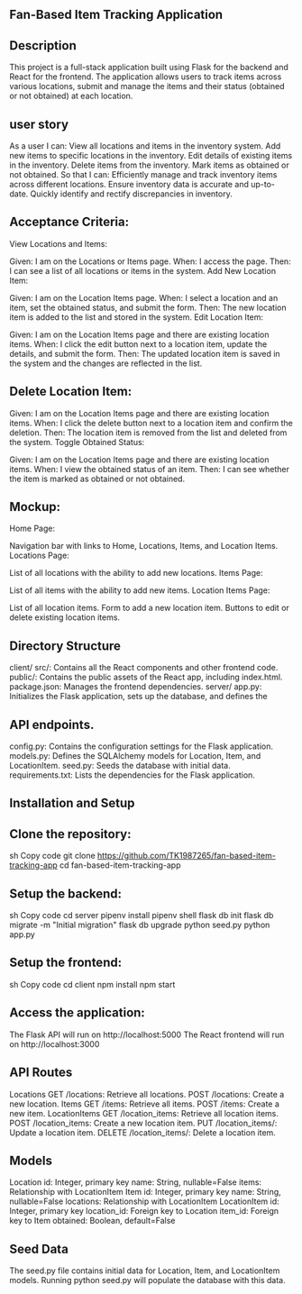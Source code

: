 ## Fan-Based Item Tracking Application


## Description
This project is a full-stack application built using Flask for the backend and React for the frontend. The application allows users to track items across various locations, submit and manage the items and their status (obtained or not obtained) at each location.

## user story
As a user
I can:
View all locations and items in the inventory system.
Add new items to specific locations in the inventory.
Edit details of existing items in the inventory.
Delete items from the inventory.
Mark items as obtained or not obtained.
So that I can:
Efficiently manage and track inventory items across different locations.
Ensure inventory data is accurate and up-to-date.
Quickly identify and rectify discrepancies in inventory.


## Acceptance Criteria:
View Locations and Items:

Given: I am on the Locations or Items page.
When: I access the page.
Then: I can see a list of all locations or items in the system.
Add New Location Item:

Given: I am on the Location Items page.
When: I select a location and an item, set the obtained status, and submit the form.
Then: The new location item is added to the list and stored in the system.
Edit Location Item:

Given: I am on the Location Items page and there are existing location items.
When: I click the edit button next to a location item, update the details, and submit the form.
Then: The updated location item is saved in the system and the changes are reflected in the list.

## Delete Location Item:

Given: I am on the Location Items page and there are existing location items.
When: I click the delete button next to a location item and confirm the deletion.
Then: The location item is removed from the list and deleted from the system.
Toggle Obtained Status:

Given: I am on the Location Items page and there are existing location items.
When: I view the obtained status of an item.
Then: I can see whether the item is marked as obtained or not obtained.

## Mockup:
Home Page:

Navigation bar with links to Home, Locations, Items, and Location Items.
Locations Page:

List of all locations with the ability to add new locations.
Items Page:

List of all items with the ability to add new items.
Location Items Page:

List of all location items.
Form to add a new location item.
Buttons to edit or delete existing location items.

## Directory Structure
client/
src/: Contains all the React components and other frontend code.
public/: Contains the public assets of the React app, including index.html.
package.json: Manages the frontend dependencies.
server/
app.py: Initializes the Flask application, sets up the database, and defines the

## API endpoints.
config.py: Contains the configuration settings for the Flask application.
models.py: Defines the SQLAlchemy models for Location, Item, and LocationItem.
seed.py: Seeds the database with initial data.
requirements.txt: Lists the dependencies for the Flask application.


## Installation and Setup

## Clone the repository:

sh
Copy code
git clone https://github.com/TK1987265/fan-based-item-tracking-app
cd fan-based-item-tracking-app

## Setup the backend:

sh
Copy code
cd server
pipenv install
pipenv shell
flask db init
flask db migrate -m "Initial migration"
flask db upgrade
python seed.py
python app.py

## Setup the frontend:

sh
Copy code
cd client
npm install
npm start

## Access the application:

The Flask API will run on http://localhost:5000
The React frontend will run on http://localhost:3000

## API Routes
Locations
GET /locations: Retrieve all locations.
POST /locations: Create a new location.
Items
GET /items: Retrieve all items.
POST /items: Create a new item.
LocationItems
GET /location_items: Retrieve all location items.
POST /location_items: Create a new location item.
PUT /location_items/<id>: Update a location item.
DELETE /location_items/<id>: Delete a location item.

## Models
Location
id: Integer, primary key
name: String, nullable=False
items: Relationship with LocationItem
Item
id: Integer, primary key
name: String, nullable=False
locations: Relationship with LocationItem
LocationItem
id: Integer, primary key
location_id: Foreign key to Location
item_id: Foreign key to Item
obtained: Boolean, default=False

## Seed Data
The seed.py file contains initial data for Location, Item, and LocationItem models. Running python seed.py will populate the database with this data.

